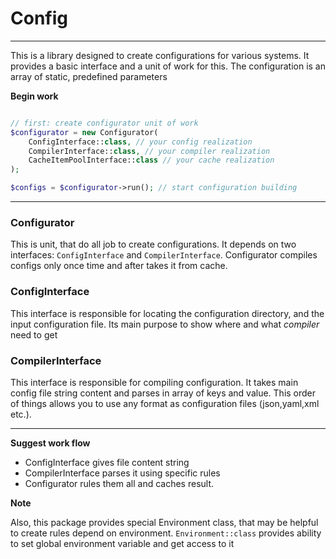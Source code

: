# Config

----

This is a library designed to create configurations for various systems. It provides a basic interface and a unit of
work for this. The configuration is an array of static, predefined parameters

**Begin work**

```php

// first: create configurator unit of work
$configurator = new Configurator(
    ConfigInterface::class, // your config realization
    CompilerInterface::class, // your compiler realization
    CacheItemPoolInterface::class // your cache realization
);

$configs = $configurator->run(); // start configuration building

```

---

### Configurator

This is unit, that do all job to create configurations. It depends on two interfaces:
`ConfigInterface` and `CompilerInterface`. Configurator compiles configs only once time and after takes it from cache.

### ConfigInterface

This interface is responsible for locating the configuration directory, and the input configuration file. Its main
purpose to show where and what *compiler* need to get

### CompilerInterface

This interface is responsible for compiling configuration. It takes main config file string content and parses in array
of keys and value. This order of things allows you to use any format as configuration files (json,yaml,xml etc.).

---
**Suggest work flow**

- ConfigInterface gives file content string
- CompilerInterface parses it using specific rules
- Configurator rules them all and caches result.

**Note**

Also, this package provides special Environment class, that may be helpful to create rules depend on
environment. `Environment::class` provides ability to set global environment variable and get access to it

